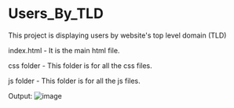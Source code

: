 # Users_By_TLD
This project is displaying users by website's top level domain (TLD)

index.html - It is the main html file.

css folder - This folder is for all the css files.

js folder - This folder is for all the js files.

Output:
![image](https://github.com/user-attachments/assets/7b7ce55a-a6cb-4a36-91fb-2d53c3149af1)

